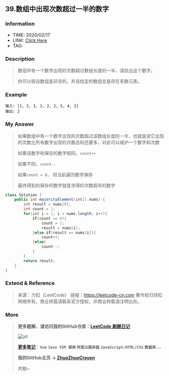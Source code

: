 ## 39.数组中出现次数超过一半的数字

### Information

* TIME: 2020/02/17
* LINK: [Click Here](https://leetcode-cn.com/problems/shu-zu-zhong-chu-xian-ci-shu-chao-guo-yi-ban-de-shu-zi-lcof/)
* TAG: 

### Description

> 数组中有一个数字出现的次数超过数组长度的一半，请找出这个数字。
>
> 你可以假设数组是非空的，并且给定的数组总是存在多数元素。

### Example

```text
输入: [1, 2, 3, 2, 2, 2, 5, 4, 2]
输出: 2
```

### My Answer

> 如果数组中有一个数字出现的次数超过该数组长度的一半，也就是说它出现的次数比所有数字出现的次数总和还要多，对此可以维护一个数字和次数
>
> 如果该数字和保存的数字相同，`count++`
>
> 如果不同，`count--`
>
> 如果`count = 0`， 将当前遍历数字保存
>
> 最终得到的保存的数字就是求得的次数超半的数字

```java
class Solution {
    public int majorityElement(int[] nums) {
        int result = nums[0];
        int count = 1;
        for(int i = 1; i < nums.length; i++){
            if(count == 0){
                count = 1;
                result = nums[i];
            }else if(result == nums[i]){
                count++;
            }else{
                count--;
            }
        }
        return result;
    }
}
```

### Extend & Reference

> 来源：力扣（LeetCode）
> 链接：https://leetcode-cn.com
> 著作权归领扣网络所有。商业转载请联系官方授权，非商业转载请注明出处。

### More

> **更多题解，请访问我的GitHub仓库：[LeetCode 刷题日记](https://github.com/ZhuoZhuoCrayon/my-Nodes/blob/master/Daily/README_2020.md)**
>
> ![alt](https://raw.githubusercontent.com/ZhuoZhuoCrayon/my-Nodes/master/Daily/img/mynode.png)
>
> [**更多笔记**](https://github.com/ZhuoZhuoCrayon/my-Nodes)：**`Vue` `Java SSM 框架` `阿里云服务器` `JavaScript/HTML/CSS`   `数据库` ...**
>
> **我的GitHub主页 -> [ZhuoZhuoCrayon](https://github.com/ZhuoZhuoCrayon)**
>
> 共勉~

